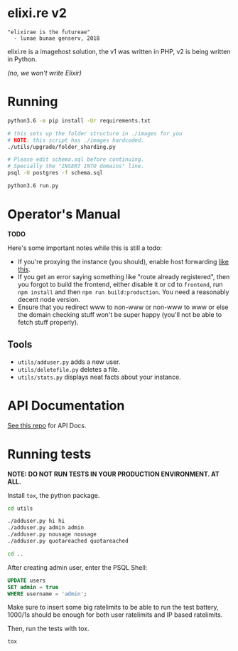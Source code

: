elixi.re v2
===========

```
"elixirae is the futureae"
  - lunae bunae genserv, 2018
```

elixi.re is a imagehost solution, the v1 was written in PHP,
v2 is being written in Python.

*(no, we won't write Elixir)*

# Running

```bash
python3.6 -m pip install -Ur requirements.txt

# this sets up the folder structure in ./images for you
# NOTE: this script has ./images hardcoded.
./utils/upgrade/folder_sharding.py

# Please edit schema.sql before continuing.
# Specially the "INSERT INTO domains" line.
psql -U postgres -f schema.sql

python3.6 run.py
```

# Operator's Manual

**TODO**

Here's some important notes while this is still a todo:

- If you're proxying the instance (you should), enable host forwarding [like this](https://s.ave.zone/fjt.png).
- If you get an error saying something like "route already registered", then you forgot to build the frontend, either disable it or cd to `frontend`, run `npm install` and then `npm run build:production`. You need a reasonably decent node version.
- Ensure that you redirect www to non-www or non-www to www or else the domain checking stuff won't be super happy (you'll not be able to fetch stuff properly).

## Tools

 - `utils/adduser.py` adds a new user.
 - `utils/deletefile.py` deletes a file.
 - `utils/stats.py` displays neat facts about your instance.

# API Documentation

[See this repo](https://gitlab.com/elixire/api-docs) for API Docs.

# Running tests

**NOTE: DO NOT RUN TESTS IN YOUR PRODUCTION ENVIRONMENT. AT ALL.**

Install `tox`, the python package.

```bash
cd utils

./adduser.py hi hi
./adduser.py admin admin
./adduser.py nousage nousage
./adduser.py quotareached quotareached

cd ..
```

After creating admin user, enter the PSQL Shell:
```sql
UPDATE users
SET admin = true
WHERE username = 'admin';
```

Make sure to insert some big ratelimits to be able to run
the test battery, 1000/1s should be enough for both user ratelimits
and IP based ratelimits.

Then, run the tests with tox.
```bash
tox
```
